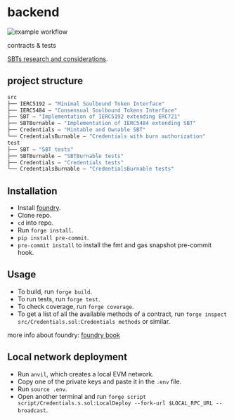 # backend

![example workflow](https://github.com/cubiclearn/backend/actions/workflows/test.yml/badge.svg)

contracts &amp; tests

[SBTs research and considerations](https://hackmd.io/@donnoh-eth/SBTs).

## project structure

```ml
src
├── IERC5192 — "Minimal Soulbound Token Interface"
├── IERC5484 — "Consensual Soulbound Tokens Interface"
├── SBT — "Implementation of IERC5192 extending ERC721"
├── SBTBurnable — "Implementation of IERC5484 extending SBT"
├── Credentials — "Mintable and Ownable SBT"
└── CredentialsBurnable — "Credentials with burn authorization"
test
├── SBT — "SBT tests"
├── SBTBurnable — "SBTBurnable tests"
├── Credentials — "Credentials tests"
└── CredentialsBurnable — "CredentialsBurnable tests"
```

## Installation

- Install [foundry](https://github.com/foundry-rs/foundry).
- Clone repo.
- `cd` into repo.
- Run `forge install`.
- `pip install pre-commit`.
- `pre-commit install` to install the fmt and gas snapshot pre-commit hook.

## Usage

- To build, run `forge build`.
- To run tests, run `forge test`.
- To check coverage, run `forge coverage`.
- To get a list of all the available methods of a contract, run `forge inspect src/Credentials.sol:Credentials methods` or similar.

more info about foundry: [foundry book](https://book.getfoundry.sh/)

## Local network deployment

- Run `anvil`, which creates a local EVM network.
- Copy one of the private keys and paste it in the `.env` file.
- Run `source .env`.
- Open another terminal and run `forge script script/Credentials.s.sol:LocalDeploy --fork-url $LOCAL_RPC_URL --broadcast`.
